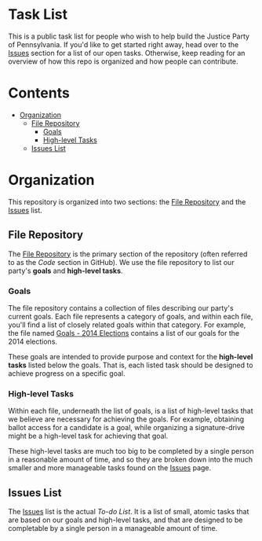 # Task List

This is a public task list for people who wish to help build the Justice Party of Pennsylvania.  If you'd like to get started right away, head over to the [Issues] section for a list of our open tasks.  Otherwise, keep reading for an overview of how this repo is organized and how people can contribute.

# Contents
* [Organization](#organization)
    - [File Repository](#file-repository)
        + [Goals](#goals)
        + [High-level Tasks](#high-level-tasks)
    - [Issues List](#issues-list)

# Organization
This repository is organized into two sections:  the [File Repository] and the [Issues] list.

## File Repository
The [File Repository] is the primary section of the repository (often referred to as the *Code* section in GitHub).  We use the file repository to list our party's **goals** and **high-level tasks**.

### Goals
The file repository contains a collection of files describing our party's current goals.  Each file represents a category of goals, and within each file, you'll find a list of closely related goals within that category.  For example, the file named [Goals - 2014 Elections](../blob/master/Goals%20-%202014%20Elections.md) contains a list of our goals for the 2014 elections.

These goals are intended to provide purpose and context for the **high-level tasks** listed below the goals.  That is, each listed task should be designed to achieve progress on a specific goal.

### High-level Tasks
Within each file, underneath the list of goals, is a list of high-level tasks that we believe are necessary for achieving the goals. For example, obtaining ballot access for a candidate is a goal, while organizing a signature-drive might be a high-level task for achieving that goal.

These high-level tasks are much too big to be completed by a single person in a reasonable amount of time, and so they are broken down into the much smaller and more manageable tasks found on the [Issues] page.

## Issues List
The [Issues] list is the actual *To-do List*.  It is a list of small, atomic tasks that are based on our goals and high-level tasks, and that are designed to be completable by a single person in a manageable amount of time.

[File Repository]:(https://github.com/JusticePartyPennsylvania/Task_List)
[Issues]:(https://github.com/JusticePartyPennsylvania/Task_List/issues)
